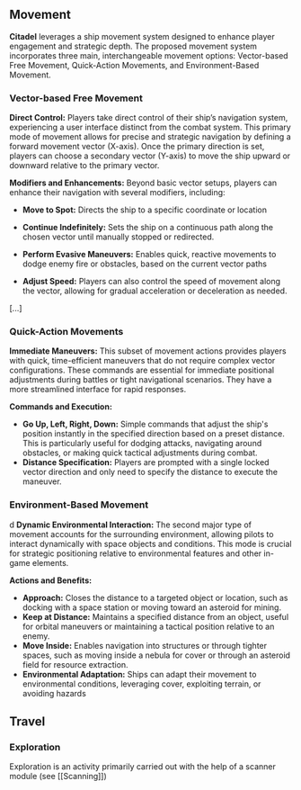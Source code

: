 ## Movement

**Citadel** leverages a ship movement system designed to enhance player engagement and strategic depth. The proposed movement system incorporates three main, interchangeable movement options: Vector-based Free Movement, Quick-Action Movements, and Environment-Based Movement.
### Vector-based Free Movement

**Direct Control:** Players take direct control of their ship’s navigation system, experiencing a user interface distinct from the combat system. This primary mode of movement allows for precise and strategic navigation by defining a forward movement vector (X-axis). Once the primary direction is set, players can choose a secondary vector (Y-axis) to move the ship upward or downward relative to the primary vector.

**Modifiers and Enhancements:** Beyond basic vector setups, players can enhance their navigation with several modifiers, including:

- **Move to Spot:** Directs the ship to a specific coordinate or location

- **Continue Indefinitely:** Sets the ship on a continuous path along the chosen vector until manually stopped or redirected.
  
- **Perform Evasive Maneuvers:** Enables quick, reactive movements to dodge enemy fire or obstacles, based on the current vector paths

- **Adjust Speed:** Players can also control the speed of movement along the vector, allowing for gradual acceleration or deceleration as needed.

[...]

### Quick-Action Movements

**Immediate Maneuvers:** This subset of movement actions provides players with quick, time-efficient maneuvers that do not require complex vector configurations. These commands are essential for immediate positional adjustments during battles or tight navigational scenarios. They have a more streamlined interface for rapid responses.

**Commands and Execution:**

- **Go Up, Left, Right, Down:** Simple commands that adjust the ship's position instantly in the specified direction based on a preset distance. This is particularly useful for dodging attacks, navigating around obstacles, or making quick tactical adjustments during combat.
- **Distance Specification:** Players are prompted with a single locked vector direction and only need to specify the distance to execute the maneuver.

### Environment-Based Movement
d
**Dynamic Environmental Interaction:** The second major type of movement accounts for the surrounding environment, allowing pilots to interact dynamically with space objects and conditions. This mode is crucial for strategic positioning relative to environmental features and other in-game elements.

**Actions and Benefits:**

- **Approach:** Closes the distance to a targeted object or location, such as docking with a space station or moving toward an asteroid for mining.
- **Keep at Distance:** Maintains a specified distance from an object, useful for orbital maneuvers or maintaining a tactical position relative to an enemy.
- **Move Inside:** Enables navigation into structures or through tighter spaces, such as moving inside a nebula for cover or through an asteroid field for resource extraction.
- **Environmental Adaptation:** Ships can adapt their movement to environmental conditions, leveraging cover, exploiting terrain, or avoiding hazards


## Travel

### Exploration
Exploration is an activity primarily carried out with the help of a scanner module (see [[Scanning]]) 